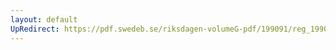 ```yaml
---
layout: default
UpRedirect: https://pdf.swedeb.se/riksdagen-volumeG-pdf/199091/reg_199091/reg_199091_0201.pdf
---
```


